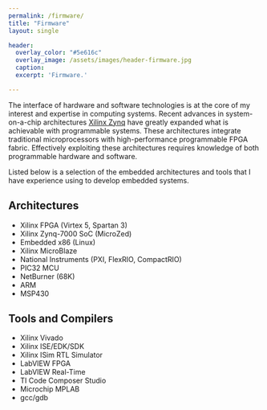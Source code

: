 ```yaml
---
permalink: /firmware/
title: "Firmware"
layout: single

header:
  overlay_color: "#5e616c"
  overlay_image: /assets/images/header-firmware.jpg
  caption: 
  excerpt: 'Firmware.'

---
```


The interface of hardware and software technologies is at the core of my interest and expertise in computing systems. Recent advances in system-on-a-chip architectures <a href="https://www.xilinx.com/products/silicon-devices/soc/zynq-7000.html" target="_blank">Xilinx Zynq</a> have greatly expanded what is achievable with programmable systems. These architectures integrate traditional microprocessors with high-performance programmable FPGA fabric. Effectively exploiting these architectures requires knowledge of both programmable hardware and software.  

Listed below is a selection of the embedded architectures and tools that I have experience using to develop embedded systems. 



## Architectures

* Xilinx FPGA (Virtex 5, Spartan 3)
* Xilinx Zynq-7000 SoC (MicroZed)
* Embedded x86 (Linux)
* Xilinx MicroBlaze
* National Instruments (PXI, FlexRIO, CompactRIO)
* PIC32 MCU
* NetBurner (68K)
* ARM
* MSP430

## Tools and Compilers

* Xilinx Vivado 
* Xilinx ISE/EDK/SDK
* Xilinx ISim RTL Simulator
* LabVIEW FPGA
* LabVIEW Real-Time
* TI Code Composer Studio
* Microchip MPLAB
* gcc/gdb
 